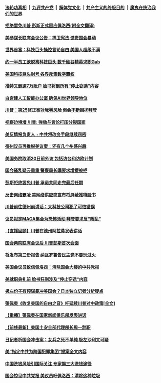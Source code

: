 

####  [法轮功真相](../../../../basic/blob/master/README.md?t=01131231) &nbsp;|&nbsp; [九评共产党](../../../../9ping.md/blob/master/README.md?t=01131231) &nbsp;|&nbsp; [解体党文化](../../../../jtdwh.md/blob/master/README.md?t=01131231)  &nbsp;|&nbsp; [共产主义的终极目的](../../../../gczydzjmd.md/blob/master/README.md?t=01131231) &nbsp;|&nbsp; [魔鬼在统治我们的世界](../../../../mgztzwmdsj.md/blob/master/README.md?t=01131231) 

#### [拒绝罢免川普 彭斯正式回应佩洛西(附全文翻译)](../pages/prog203/a103030918.md?t=01131231) 

#### [美参谋长联席会议公告：捍卫宪法 谴责国会暴动](../pages/prog203/a103030871.md?t=01131231) 

#### [世界首富：科技巨头操控言论自由 美国人超级不满](../pages/prog203/a103030508.md?t=01131231) 

#### [约一半员工欲脱离科技巨头 数千硅谷精英求职Gab](../pages/prog203/a103030514.md?t=01131231) 

#### [美国科技巨头封号 各界斥责数字霸权](../pages/prog203/a103030861.md?t=01131231) 

#### [推特又删逾7万账户 脸书将删所有“停止窃选”内容](../pages/prog203/a103030768.md?t=01131231) 

#### [白宫建人工智能办公室 确保AI世界领导地位](../pages/prog203/a103030818.md?t=01131231) 

#### [川普：第25修正案对我零风险 但会不断困扰拜登](../pages/prog203/a103030782.md?t=01131231) 

#### [视察边境墙 川普: 弹劾与言论打压分裂国家](../pages/prog203/a103030810.md?t=01131231) 

#### [美反情报负责人﹕中共将改变手段继续窃密](../pages/prog203/a103030777.md?t=01131231) 

#### [德州议员再推脱美议案：还有几个州感兴趣](../pages/prog203/a103030734.md?t=01131231) 

#### [美国务院取消20日前外访 包括访台和访欧计划](../pages/prog203/a103030726.md?t=01131231) 

#### [国会骚乱疑云重重 警察局长曝要求增援被拒](../pages/prog203/a103030248.md?t=01131231) 

#### [彭斯拒绝罢免川普 承诺共同走完最后任期](../pages/prog203/a103030221.md?t=01131231) 

#### [反击网络霸凌 美网络供应商宣布将屏蔽推特脸书](../pages/prog203/a103030712.md?t=01131231) 

#### [川普前往德州前讲话：大科技公司犯了可怕错误](../pages/prog203/a103030704.md?t=01131231) 

#### [议员拟定MAGA集会为恐怖活动 拜登要求反“叛乱”](../pages/prog203/a103030636.md?t=01131231) 

#### [【直播回顾】川普在德州阿拉莫发表讲话](../pages/prog203/a103030657.md?t=01131231) 

#### [国会两院联席会议后 川普彭斯首次会面](../pages/prog203/a103030617.md?t=01131231) 

#### [将发布第三份报告 纳瓦罗警告民主党不要玩过火](../pages/prog203/a103030518.md?t=01131231) 

#### [美国会议员致信佩洛西：清除国会大楼的中共党报](../pages/prog203/a103030600.md?t=01131231) 

#### [美就职典礼前 脸书狂删涉及“停止窃选”内容](../pages/prog203/a103030546.md?t=01131231) 

#### [极左份子有预谋暴冲美国会？日本独立记者分析疑点](../pages/prog203/a103030537.md?t=01131231) 

#### [蓬佩奥《收复美国的自由之音》吁延续川普对中政策[全文]](../pages/prog203/a103030526.md?t=01131231) 

#### [【重播】蓬佩奥在国家新闻俱乐部发表讲话](../pages/prog203/a103030524.md?t=01131231) 

#### [【前线最新】美国土安全部代理部长周一辞职](../pages/prog203/a103030399.md?t=01131231) 

#### [日记者析国会冲击案：女兵之死不单纯 极左沙利文可疑](../pages/prog203/a103030395.md?t=01131231) 

#### [美“指定中共为跨国犯罪集团”提案全文内容](../pages/prog203/a103030410.md?t=01131231) 

#### [中国洗钱风险引国际关注 专家揭三大洗钱途径](../pages/prog203/a103030042.md?t=01131231) 

#### [国会惊见中共党报 美议员吁佩洛西：清除这种垃圾](../pages/prog203/a103030353.md?t=01131231) 


